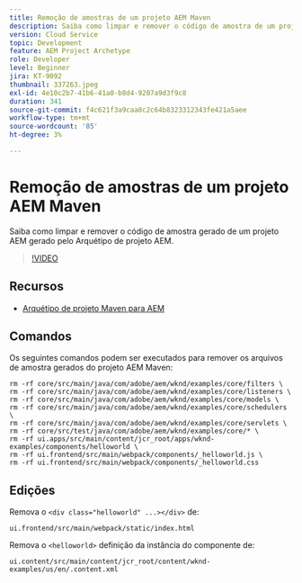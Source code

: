 ```yaml
---
title: Remoção de amostras de um projeto AEM Maven
description: Saiba como limpar e remover o código de amostra de um projeto AEM gerado pelo Arquétipo de projeto AEM.
version: Cloud Service
topic: Development
feature: AEM Project Archetype
role: Developer
level: Beginner
jira: KT-9092
thumbnail: 337263.jpeg
exl-id: 4e10c2b7-41b6-41a0-b8d4-9207a9d3f9c8
duration: 341
source-git-commit: f4c621f3a9caa8c2c64b8323312343fe421a5aee
workflow-type: tm+mt
source-wordcount: '85'
ht-degree: 3%

---
```


# Remoção de amostras de um projeto AEM Maven

Saiba como limpar e remover o código de amostra gerado de um projeto AEM gerado pelo Arquétipo de projeto AEM.

>[!VIDEO](https://video.tv.adobe.com/v/337263?quality=12&learn=on)


## Recursos

+ [Arquétipo de projeto Maven para AEM](https://github.com/adobe/aem-project-archetype)

## Comandos

Os seguintes comandos podem ser executados para remover os arquivos de amostra gerados do projeto AEM Maven:

```
rm -rf core/src/main/java/com/adobe/aem/wknd/examples/core/filters \
rm -rf core/src/main/java/com/adobe/aem/wknd/examples/core/listeners \
rm -rf core/src/main/java/com/adobe/aem/wknd/examples/core/models \
rm -rf core/src/main/java/com/adobe/aem/wknd/examples/core/schedulers \
rm -rf core/src/main/java/com/adobe/aem/wknd/examples/core/servlets \
rm -rf core/src/test/java/com/adobe/aem/wknd/examples/core/* \
rm -rf ui.apps/src/main/content/jcr_root/apps/wknd-examples/components/helloworld \
rm -rf ui.frontend/src/main/webpack/components/_helloworld.js \
rm -rf ui.frontend/src/main/webpack/components/_helloworld.css
```

## Edições

Remova o `<div class="helloworld" ...></div>` de:

```
ui.frontend/src/main/webpack/static/index.html
```

Remova o `<helloworld>` definição da instância do componente de:

```
ui.content/src/main/content/jcr_root/content/wknd-examples/us/en/.content.xml
```
